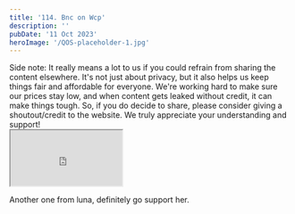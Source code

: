 ```yaml
---
title: '114. Bnc on Wcp'
description: ''
pubDate: '11 Oct 2023'
heroImage: '/QOS-placeholder-1.jpg'
---
```

<div class="video_paragraph_header"> Side note: It really means a lot to us if you could refrain from sharing the content elsewhere. It's not just about privacy, but it also helps us keep things fair and affordable for everyone. We're working hard to make sure our prices stay low, and when content gets leaked without credit, it can make things tough. So, if you do decide to share, please consider giving a shoutout/credit to the website. We truly appreciate your understanding and support!</div>

<iframe src="https://drive.google.com/file/d/1JoNEMNh10g96-RMWhdaKw57rEdonIqso/preview" width="200" height="100" allow="autoplay" allowfullscreen="allowfullscreen"></iframe>

Another one from luna, definitely go support her.
<br>
<br>
<!---<a class="read_more" href="https://drive.google.com/file/d/1JoNEMNh10g96-RMWhdaKw57rEdonIqso/view?usp=sharing">Download</a>--->
